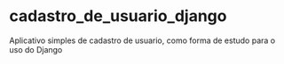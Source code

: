 ﻿# cadastro_de_usuario_django
Aplicativo simples de cadastro de usuario, como forma de estudo para o uso do Django
